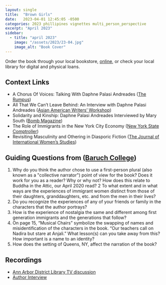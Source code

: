 ```yaml
---
layout: single
title:  "Brown Girls"
date:   2023-04-01 12:45:05 -0500
categories: 2023 phillipines vignettes multi_person_perspective
excerpt: "April 2023"
sidebar:
  - title: "april 2023"
    image: "/assets/2023/23-04.jpg"
    image_alt: "Book Cover"
---
```


Order the book through your local bookstore, [online][buy], or check your local library for digital and physical loans. 

## Context Links
- A Chorus Of Voices: Talking With Daphne Palasi Andreades ([The Rumpus][rumpus])
- All That We Can’t Leave Behind: An Interview with Daphne Palasi Andreades ([Asian American Writers’ Workshop][aaww])
- Solidarity and Kinship: Daphne Palasi Andreades Interviewed by Mary South ([Bomb Magazine][bomb])
- The Role of Immigrants in the New York City Economy ([New York State Comptroller][state])
- Revisiting Masculinity and Othering in Diasporic Fiction ([The Journal of International Women’s Studies][women])

## Guiding Questions from ([Baruch College][college])
1. Why do you think the author chose to use a first-person plural (also known as a "collective narrator") point of view for the book? Does it work for you as a reader? Why or why not? How does this relate to Buddha in the Attic, our April 2020 read?
2 To what extent and in what ways are the experiences of immigrant women distinct from those of their daughters, granddaughters, etc. and from the men in their lives?
3. Do you recognize the experiences of any of your friends or family in the characters that the author portrays?
4. How is the experience of nostalgia the same and different among first generation immigrants and the generations that follow?
6. On page 15, “Musical Chairs” symbolize the swapping of names and misidentification of the characters in the book. “Our teachers call on Nadira but stare at Anjali.” What lesson(s) can you take away from this? How important is a name to an identity?
11. How does the setting of Queens, NY, affect the narration of the book?

## Recordings
- [Ann Arbor District Library TV discussion][aadl]
- [Author Interview][author-interview]

[buy]: https://bookshop.org/lists/2023-picks
[rumpus]: https://therumpus.net/2022/01/10/a-chorus-of-voices-talking-with-daphne-palasi-andreades/
[aaww]: https://aaww.org/interview-daphne-palasi-andreades/
[bomb]: https://bombmagazine.org/articles/daphne-palasi-andreades-interviewed/
[state]: https://www.osc.state.ny.us/files/reports/osdc/pdf/report-17-2010.pdf
[women]: https://vc.bridgew.edu/cgi/viewcontent.cgi?article=2950&context=jiws
[college]: https://guides.newman.baruch.cuny.edu/browngirls
[aadl]: https://youtu.be/Ck6oMtpnrUI
[author-interview]: https://www.instagram.com/p/CrPD5ZJB49i/
